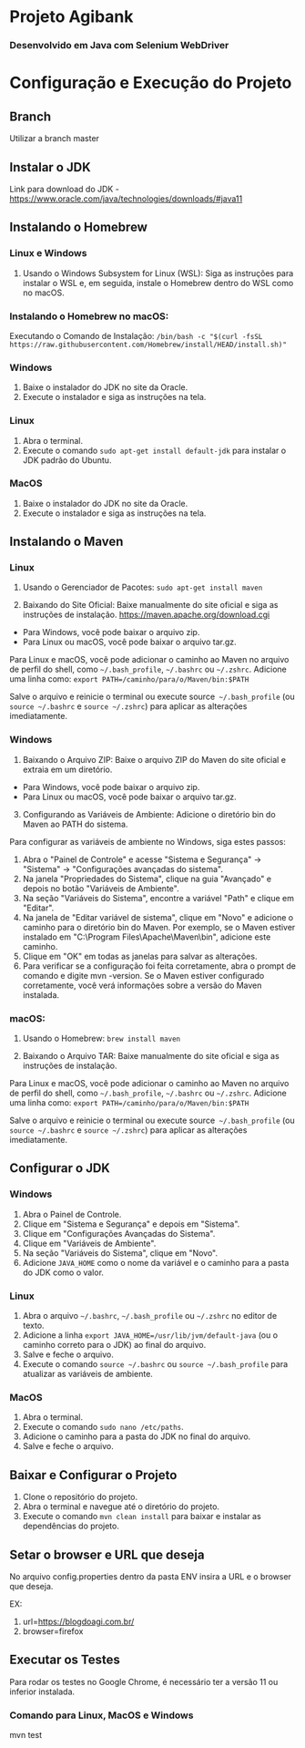 # Projeto Agibank

### Desenvolvido em Java com Selenium WebDriver

# Configuração e Execução do Projeto

## Branch

Utilizar a branch master

## Instalar o JDK

Link para download do JDK - https://www.oracle.com/java/technologies/downloads/#java11

## Instalando o Homebrew 

### Linux e Windows

1. Usando o Windows Subsystem for Linux (WSL):
Siga as instruções para instalar o WSL e, em seguida, instale o Homebrew dentro do WSL como no macOS.

### Instalando o Homebrew no macOS:
Executando o Comando de Instalação:
`/bin/bash -c "$(curl -fsSL https://raw.githubusercontent.com/Homebrew/install/HEAD/install.sh)"`

### Windows
1. Baixe o instalador do JDK no site da Oracle.
2. Execute o instalador e siga as instruções na tela.

### Linux
1. Abra o terminal.
2. Execute o comando `sudo apt-get install default-jdk` para instalar o JDK padrão do Ubuntu.

### MacOS
1. Baixe o instalador do JDK no site da Oracle.
2. Execute o instalador e siga as instruções na tela.

## Instalando o Maven

### Linux
1. Usando o Gerenciador de Pacotes:
`sudo apt-get install maven`

2. Baixando do Site Oficial:
Baixe manualmente do site oficial e siga as instruções de instalação.
https://maven.apache.org/download.cgi
- Para Windows, você pode baixar o arquivo zip.
- Para Linux ou macOS, você pode baixar o arquivo tar.gz.

Para Linux e macOS, você pode adicionar o caminho ao Maven no arquivo de perfil do shell, como `~/.bash_profile`, `~/.bashrc` ou `~/.zshrc`. Adicione uma linha como:
`export PATH=/caminho/para/o/Maven/bin:$PATH`

Salve o arquivo e reinicie o terminal ou execute source` ~/.bash_profile` (ou `source ~/.bashrc` e `source ~/.zshrc`) para aplicar as alterações imediatamente.

### Windows
1. Baixando o Arquivo ZIP:
Baixe o arquivo ZIP do Maven do site oficial e extraia em um diretório.
- Para Windows, você pode baixar o arquivo zip.
- Para Linux ou macOS, você pode baixar o arquivo tar.gz.

3. Configurando as Variáveis de Ambiente:
Adicione o diretório bin do Maven ao PATH do sistema.

Para configurar as variáveis de ambiente no Windows, siga estes passos:

1. Abra o "Painel de Controle" e acesse "Sistema e Segurança" -> "Sistema" -> "Configurações avançadas do sistema".
2. Na janela "Propriedades do Sistema", clique na guia "Avançado" e depois no botão "Variáveis de Ambiente".
3. Na seção "Variáveis do Sistema", encontre a variável "Path" e clique em "Editar".
4. Na janela de "Editar variável de sistema", clique em "Novo" e adicione o caminho para o diretório bin do Maven. Por exemplo, se o Maven estiver instalado em "C:\Program Files\Apache\Maven\bin", adicione este caminho.
5. Clique em "OK" em todas as janelas para salvar as alterações.
6. Para verificar se a configuração foi feita corretamente, abra o prompt de comando e digite mvn -version. Se o Maven estiver configurado corretamente, você verá informações sobre a versão do Maven instalada.

### macOS:
1. Usando o Homebrew:
`brew install maven`

2. Baixando o Arquivo TAR:
Baixe manualmente do site oficial e siga as instruções de instalação.

Para Linux e macOS, você pode adicionar o caminho ao Maven no arquivo de perfil do shell, como `~/.bash_profile`, `~/.bashrc` ou `~/.zshrc`. Adicione uma linha como:
`export PATH=/caminho/para/o/Maven/bin:$PATH`

Salve o arquivo e reinicie o terminal ou execute source` ~/.bash_profile` (ou `source ~/.bashrc` e `source ~/.zshrc`) para aplicar as alterações imediatamente.

## Configurar o JDK

### Windows
1. Abra o Painel de Controle.
2. Clique em "Sistema e Segurança" e depois em "Sistema".
3. Clique em "Configurações Avançadas do Sistema".
4. Clique em "Variáveis de Ambiente".
5. Na seção "Variáveis do Sistema", clique em "Novo".
6. Adicione `JAVA_HOME` como o nome da variável e o caminho para a pasta do JDK como o valor.

### Linux
1. Abra o arquivo `~/.bashrc`, `~/.bash_profile` ou `~/.zshrc` no editor de texto.
2. Adicione a linha `export JAVA_HOME=/usr/lib/jvm/default-java` (ou o caminho correto para o JDK) ao final do arquivo.
3. Salve e feche o arquivo.
4. Execute o comando `source ~/.bashrc` ou `source ~/.bash_profile` para atualizar as variáveis de ambiente.

### MacOS
1. Abra o terminal.
2. Execute o comando `sudo nano /etc/paths`.
3. Adicione o caminho para a pasta do JDK no final do arquivo.
4. Salve e feche o arquivo.

## Baixar e Configurar o Projeto

1. Clone o repositório do projeto.
2. Abra o terminal e navegue até o diretório do projeto.
3. Execute o comando `mvn clean install` para baixar e instalar as dependências do projeto.

## Setar o browser e URL que deseja

No arquivo config.properties dentro da pasta ENV insira a URL e o browser que deseja.

EX: 

1. url=https://blogdoagi.com.br/
2. browser=firefox

## Executar os Testes

Para rodar os testes no Google Chrome, é necessário ter a versão 11 ou inferior instalada.

### Comando para Linux, MacOS e Windows

mvn test
